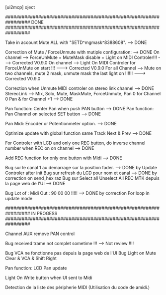 [ui2mcp] oject

#################################################################
    DONE
#################################################################

Take in account Mute ALL with "SETD^mgmask^8388608".  --> DONE

Correction of Mute / ForceUnmute with mutiple configuration:  --> DONE
    On channel --> ForceUnMute = MuteMask disable = Light on MIDI Controler!!!  ---> Corrected V0.9.0
    On channel --> Light On MIDI Controler for ForceUnMute on start !!!  ---> Corrected V0.9.0
    For all Channel --> Mute on two channels, mute 2 mask, unmute mask the last light on !!!!!!  ---> Corrected V0.9.0

Correction when Unmute MIDI controler on stereo link channel --> DONE
    StereoLink --> Mix, Solo, Mute, MaskMute, ForceUnmute, Pan 0 for Channel 0 Pan & for Channel +1 --> DONE

Pan function: Center Pan when push PAN button  --> DONE
Pan function: Pan Channel on selected SET button  --> DONE

Pan Midi: Encoder or Potentionmeter option.  --> DONE

Optimize update with global function same Track Next & Prev  --> DONE

For Controler with LCD and only one REC button, do inverse channel number when REC on on channel  --> DONE

Add REC function for only one button with Midi  --> DONE

Bug sur le canal 1 au demarrage sur la position fader. --> DONE by Update Controler after init
Bug sur refresh du LCD pour nom et canal --> DONE by correction on send_hex raz
Bug sur Select all Unselect All REC MTK depuis la page web de l'UI --> DONE

Bug Lot of : Midi Out : 90 00 00 !!!!! --> DONE by correction For loop in update mode

#################################################################
    IN PROGESS
#################################################################

Channel AUX remove PAN control

Bug received trame not complet sometime !!!  --> Not review !!!!

Bug VCA ne fonctionne pas depuis la page web de l'UI
Bug Light on Mute Clear & VCA & Shift Right

Pan function: LCD Pan update

Light On Write button when UI sent to Midi

Detection de la liste des péripherie MIDI (Utilisation du code de amidi.)
